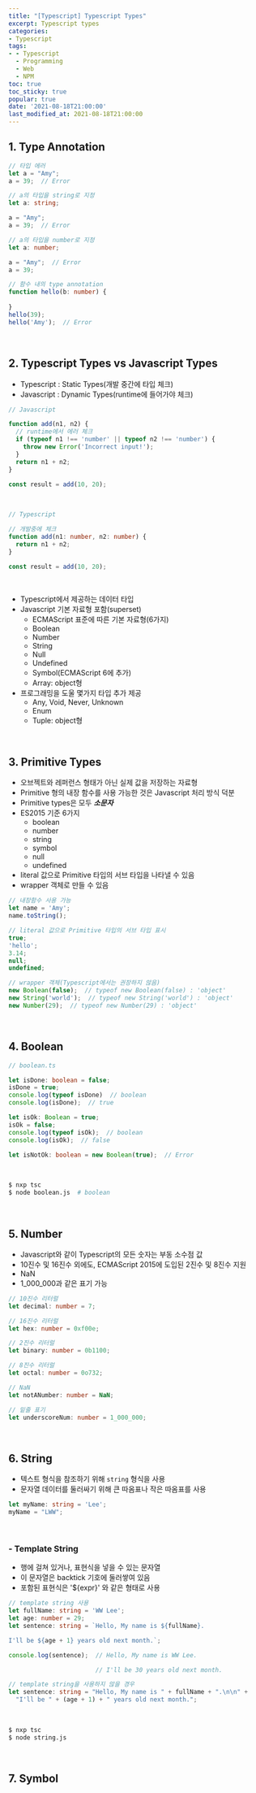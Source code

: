 ```yaml
---
title: "[Typescript] Typescript Types"
excerpt: Typescript types
categories:
- Typescript
tags:
- - Typescript
  - Programming
  - Web
  - NPM
toc: true
toc_sticky: true
popular: true
date: '2021-08-18T21:00:00'
last_modified_at: 2021-08-18T21:00:00
---
```


## 1. Type Annotation

```ts
// 타입 에러
let a = "Amy";
a = 39;  // Error

// a의 타입을 string로 지정
let a: string;

a = "Amy";
a = 39;  // Error

// a의 타입을 number로 지정
let a: number;

a = "Amy";  // Error
a = 39;

// 함수 내의 type annotation
function hello(b: number) {
  
}
hello(39);
hello('Amy');  // Error
```


<br>

## 2. Typescript Types vs Javascript Types

- Typescript : Static Types(개발 중간에 타입 체크)
- Javascript : Dynamic Types(runtime에 들어가야 체크)

```js
// Javascript

function add(n1, n2) {
  // runtime에서 에러 체크
  if (typeof n1 !== 'number' || typeof n2 !== 'number') {
    throw new Error('Incorrect input!');
  }
  return n1 + n2;
}

const result = add(10, 20);
```

<br>

```ts
// Typescript

// 개발중에 체크
function add(n1: number, n2: number) {
  return n1 + n2;
}

const result = add(10, 20);
```

<br>

- Typescript에서 제공하는 데이터 타입
- Javascript 기본 자료형 포함(superset)
    - ECMAScript 표준에 따른 기본 자료형(6가지)
    - Boolean
    - Number
    - String
    - Null
    - Undefined
    - Symbol(ECMAScript 6에 추가)
    - Array: object형
- 프로그래밍을 도울 몇가지 타입 추가 제공
    - Any, Void, Never, Unknown
    - Enum
    - Tuple: object형


<br>

## 3. Primitive Types

- 오브젝트와 레퍼런스 형태가 아닌 실제 값을 저장하는 자료형
- Primitive 형의 내장 함수를 사용 가능한 것은 Javascript 처리 방식 덕분
- Primitive types은 모두 **_소문자_**
- ES2015 기준 6가지
    - boolean
    - number
    - string
    - symbol
    - null
    - undefined
- literal 값으로 Primitive 타입의 서브 타입을 나타낼 수 있음
- wrapper 객체로 만들 수 있음

```ts
// 내장함수 사용 가능
let name = 'Amy';
name.toString();

// literal 값으로 Primitive 타입의 서브 타입 표시
true;
'hello';
3.14;
null;
undefined;

// wrapper 객체(Typescript에서는 권장하지 않음)
new Boolean(false);  // typeof new Boolean(false) : 'object'
new String('world');  // typeof new String('world') : 'object'
new Number(29);  // typeof new Number(29) : 'object'
```


<br>

## 4. Boolean

```ts
// boolean.ts

let isDone: boolean = false;
isDone = true;
console.log(typeof isDone)  // boolean
console.log(isDone);  // true

let isOk: Boolean = true;
isOk = false;
console.log(typeof isOk);  // boolean
console.log(isOk);  // false

let isNotOk: boolean = new Boolean(true);  // Error
```

<br>

```bash
$ nxp tsc
$ node boolean.js  # boolean
```


<br>

## 5. Number

- Javascript와 같이 Typescript의 모든 숫자는 부동 소수점 값
- 10진수 및 16진수 외에도, ECMAScript 2015에 도입된 2진수 및 8진수 지원
- NaN
- 1_000_000과 같은 표기 가능

```ts
// 10진수 리터럴
let decimal: number = 7;

// 16진수 리터럴
let hex: number = 0xf00e;

// 2진수 리터럴
let binary: number = 0b1100;

// 8진수 리터럴
let octal: number = 0o732;

// NaN
let notANumber: number = NaN;

// 밑줄 표기
let underscoreNum: number = 1_000_000;
```


<br>

## 6. String

- 텍스트 형식을 참조하기 위해 `string` 형식을 사용
- 문자열 데이터를 둘러싸기 위해 큰 따옴표나 작은 따옴표를 사용

```ts
let myName: string = 'Lee';
myName = "LWW";
```

<br>

### - Template String

- 행에 걸쳐 있거나, 표현식을 넣을 수 있는 문자열
- 이 문자열은 backtick 기호에 둘러쌓여 있음
- 포함된 표현식은 '${expr}' 와 같은 형태로 사용

```ts
// template string 사용
let fullName: string = 'WW Lee';
let age: number = 29;
let sentence: string = `Hello, My name is ${fullName}.

I'll be ${age + 1} years old next month.`;

console.log(sentence);  // Hello, My name is WW Lee.

                        // I'll be 30 years old next month.

// template string을 사용하지 않을 경우
let sentence: string = "Hello, My name is " + fullName + ".\n\n" +
  "I'll be " + (age + 1) + " years old next month.";
```

<br>

```bash
$ nxp tsc
$ node string.js
```


<br>

## 7. Symbol